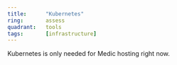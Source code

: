 ```yaml
---
title:      "Kubernetes"
ring:       assess
quadrant:   tools
tags:       [infrastructure]
---
```


Kubernetes is only needed for Medic hosting right now.


